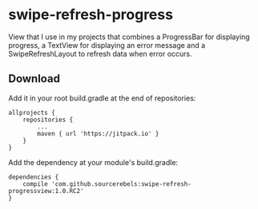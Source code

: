 
# swipe-refresh-progress

View that I use in my projects that combines a ProgressBar for displaying progress, a TextView for displaying an error message and a SwipeRefreshLayout to refresh data when error occurs.

## Download

Add it in your root build.gradle at the end of repositories:


```
allprojects {
    repositories {
        ...
        maven { url 'https://jitpack.io' }
    }
}
```

Add the dependency at your module's build.gradle:


```
dependencies {
    compile 'com.github.sourcerebels:swipe-refresh-progressview:1.0.RC2'
}
```

